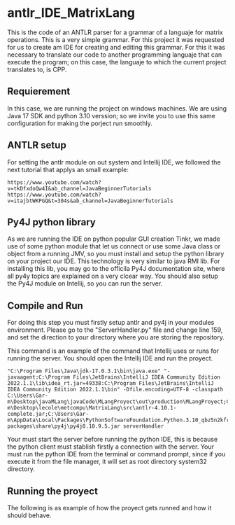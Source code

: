 # antlr_IDE_MatrixLang
This is the code of an ANTLR parser for a grammar of a languaje for matrix operations.
This is a very simple grammar. For this project it was requested for us to create am IDE
for creating and editing this grammar. For this it was necessary to translate our code to another programming languaje that can execute the program; on this case, the languaje to which the current project translates to, is CPP. 

## Requierement
In this case, we are running the project on windows machines. We are using Java 17 SDK and python 3.10 verssion; so we invite you to use this same configuration for making the porject run smoothly.



## ANTLR setup
For setting the antlr module on out system and Intellij IDE, we followed the next tutorial that applys an small example:
```
https://www.youtube.com/watch?v=tkDfxdoQw4I&ab_channel=JavaBeginnerTutorials
https://www.youtube.com/watch?v=itajbtWKPGQ&t=304s&ab_channel=JavaBeginnerTutorials
```

## Py4J python library
As we are running the IDE on python popular GUI creation Tinkr, we made use of some python module that let us connect or use some Java class or object from a running JMV, so you must install and setup the python library on your project our IDE. This technology is very similar to java RMI lib. For installing this lib, you may go to the officila Py4J documentation site, where all py4y topics are explained on a very clcear way. You should also setup the Py4J module on Intellij, so you can run the server. 

## Compile and Run
For doing this step you must firstly setup antlr and py4j in your modules environment. Please go to the "ServerHandler.py" file and change line 159, and set the direction to your directory where you are storing the repository.

This command is an example of the command that Intellij uses or runs for running the server. You should open the Intellij IDE and run the proyect.
```
"C:\Program Files\Java\jdk-17.0.3.1\bin\java.exe" "-javaagent:C:\Program Files\JetBrains\IntelliJ IDEA Community Edition 2022.1.1\lib\idea_rt.jar=49338:C:\Program Files\JetBrains\IntelliJ IDEA Community Edition 2022.1.1\bin" -Dfile.encoding=UTF-8 -classpath C:\Users\Gar-m\Desktop\javaMLang\javaCode\MLangProyect\out\production\MLangProyect;C:\Users\Gar-m\Desktop\lecole\metcompu\MatrixLang\src\antlr-4.10.1-complete.jar;C:\Users\Gar-m\AppData\Local\Packages\PythonSoftwareFoundation.Python.3.10_qbz5n2kfra8p0\LocalCache\local-packages\share\py4j\py4j0.10.9.5.jar serverHandler
```
Your must start the server before running the python IDE, this is because the python client must stablish firstly a connection with the server. Your must run the python IDE from the terminal or command prompt, since if you execute it from the file manager, it will set as root directory system32 directory. 

## Running the proyect
The following is as example of how the proyect gets runned and how it should behave.